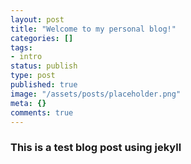 ```yaml
---
layout: post
title: "Welcome to my personal blog!"
categories: []
tags:
- intro
status: publish
type: post
published: true
image: "/assets/posts/placeholder.png"
meta: {}
comments: true
---
```


### This is a test blog post using jekyll
